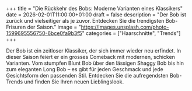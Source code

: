 +++
title = "Die Rückkehr des Bobs: Moderne Varianten eines Klassikers"
date = 2026-02-01T11:00:00+01:00
draft = false
description = "Der Bob ist zurück und vielseitiger als je zuvor. Entdecken Sie die trendigsten Bob-Frisuren der Saison."
image = "https://images.unsplash.com/photo-1599695556750-6bce0fa9b3f5"
categories = ["Haarschnitte", "Trends"]
+++

Der Bob ist ein zeitloser Klassiker, der sich immer wieder neu erfindet. In dieser Saison feiert er ein grosses Comeback mit modernen, schicken Varianten. Vom stumpfen Blunt Bob über den lässigen Shaggy Bob bis hin zum eleganten Long Bob – es gibt für jeden Geschmack und jede Gesichtsform den passenden Stil. Entdecken Sie die aufregendsten Bob-Trends und finden Sie Ihren neuen Lieblingslook.
